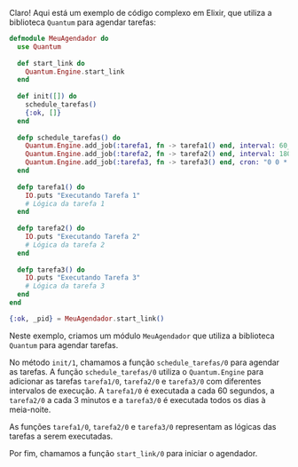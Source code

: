 Claro! Aqui está um exemplo de código complexo em Elixir, que utiliza a biblioteca `Quantum` para agendar tarefas:

```elixir
defmodule MeuAgendador do
  use Quantum
  
  def start_link do
    Quantum.Engine.start_link
  end
  
  def init([]) do
    schedule_tarefas()
    {:ok, []}
  end
  
  defp schedule_tarefas() do
    Quantum.Engine.add_job(:tarefa1, fn -> tarefa1() end, interval: 60_000)
    Quantum.Engine.add_job(:tarefa2, fn -> tarefa2() end, interval: 180_000)
    Quantum.Engine.add_job(:tarefa3, fn -> tarefa3() end, cron: "0 0 * * *")
  end
  
  defp tarefa1() do
    IO.puts "Executando Tarefa 1"
    # Lógica da tarefa 1
  end
  
  defp tarefa2() do
    IO.puts "Executando Tarefa 2"
    # Lógica da tarefa 2
  end
  
  defp tarefa3() do
    IO.puts "Executando Tarefa 3"
    # Lógica da tarefa 3
  end
end

{:ok, _pid} = MeuAgendador.start_link()
```

Neste exemplo, criamos um módulo `MeuAgendador` que utiliza a biblioteca `Quantum` para agendar tarefas. 

No método `init/1`, chamamos a função `schedule_tarefas/0` para agendar as tarefas. A função `schedule_tarefas/0` utiliza o `Quantum.Engine` para adicionar as tarefas `tarefa1/0`, `tarefa2/0` e `tarefa3/0` com diferentes intervalos de execução. A `tarefa1/0` é executada a cada 60 segundos, a `tarefa2/0` a cada 3 minutos e a `tarefa3/0` é executada todos os dias à meia-noite.

As funções `tarefa1/0`, `tarefa2/0` e `tarefa3/0` representam as lógicas das tarefas a serem executadas.

Por fim, chamamos a função `start_link/0` para iniciar o agendador.